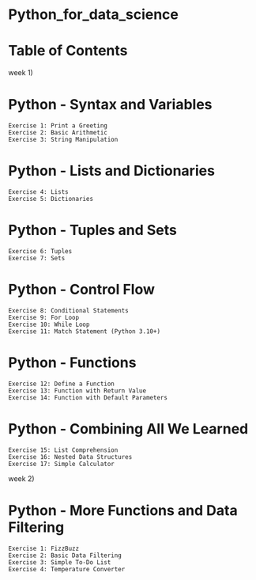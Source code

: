 # Python_for_data_science

# Table of Contents

week 1)

# Python - Syntax and Variables
    Exercise 1: Print a Greeting
    Exercise 2: Basic Arithmetic
    Exercise 3: String Manipulation

# Python - Lists and Dictionaries

    Exercise 4: Lists
    Exercise 5: Dictionaries

# Python - Tuples and Sets

    Exercise 6: Tuples 
    Exercise 7: Sets

# Python - Control Flow

    Exercise 8: Conditional Statements
    Exercise 9: For Loop
    Exercise 10: While Loop
    Exercise 11: Match Statement (Python 3.10+)

# Python - Functions

    Exercise 12: Define a Function
    Exercise 13: Function with Return Value
    Exercise 14: Function with Default Parameters

# Python - Combining All We Learned

    Exercise 15: List Comprehension
    Exercise 16: Nested Data Structures
    Exercise 17: Simple Calculator


week 2)

# Python - More Functions and Data Filtering

    Exercise 1: FizzBuzz
    Exercise 2: Basic Data Filtering
    Exercise 3: Simple To-Do List
    Exercise 4: Temperature Converter
